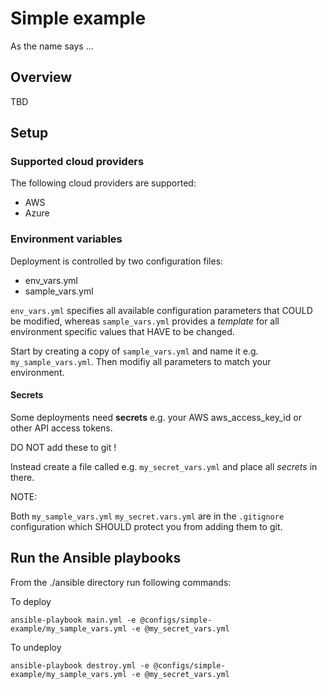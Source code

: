 # Simple example

As the name says ...

## Overview

TBD

## Setup

### Supported cloud providers

The following cloud providers are supported:

* AWS
* Azure

### Environment variables

Deployment is controlled by two configuration files: 

* env_vars.yml
* sample_vars.yml

`env_vars.yml` specifies all available configuration parameters that COULD be modified, whereas `sample_vars.yml` provides a *template* for all environment specific values that HAVE to be changed.

Start by creating a copy of `sample_vars.yml` and name it e.g. `my_sample_vars.yml`. Then modifiy all parameters to match your environment.

#### Secrets

Some deployments need **secrets** e.g. your AWS aws_access_key_id or other API access tokens. 

DO NOT add these to git !

Instead create a file called e.g. `my_secret_vars.yml` and place all *secrets* in there.

NOTE:  

Both `my_sample_vars.yml` `my_secret.vars.yml` are in the `.gitignore` configuration which SHOULD protect you from adding them to git.

## Run the Ansible playbooks

From the ./ansible directory run following commands:

To deploy

```shell
ansible-playbook main.yml -e @configs/simple-example/my_sample_vars.yml -e @my_secret_vars.yml
```

To undeploy

```shell
ansible-playbook destroy.yml -e @configs/simple-example/my_sample_vars.yml -e @my_secret_vars.yml
```
